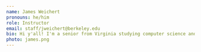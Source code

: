 ```yaml
---
name: James Weichert
pronouns: he/him
role: Instructor
email: staff/jweichert@berkeley.edu
bio: Hi y'all! I'm a senior from Virginia studying computer science and data science. When I'm not in the classroom, you can usually find me in the Student Union working for the ASUC or at one of a couple of coffee shops around campus. I'm super excited to be teaching Data 6, and hope you enjoy learning data science as much as I do.
photo: james.png
---
```

